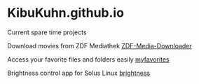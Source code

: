 # KibuKuhn.github.io

Current spare time projects

Download movies from ZDF Mediathek
[ZDF-Media-Downloader](https://github.com/KibuKuhn/zdf-mediathek-downloader)

Access your favorite files and folders easily
[myfavorites](https://github.com/KibuKuhn/myfavorites)

Brightness control app for Solus Linux 
[brightness](https://github.com/KibuKuhn/brightness)
